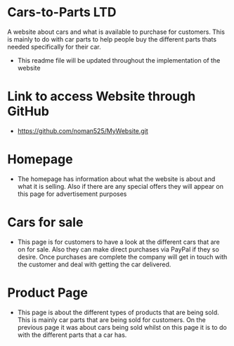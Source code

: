 # Cars-to-Parts LTD
A website about cars and what is available to purchase for customers. This is mainly to do with car parts to help people buy the different parts thats needed specifically for their car. 

* This readme file will be updated throughout the implementation of the website

# Link to access Website through GitHub

* https://github.com/noman525/MyWebsite.git

# Homepage

* The homepage has information about what the website is about and what it is selling. Also if there are any special offers they will appear on this page for advertisement purposes

# Cars for sale

* This page is for customers to have a look at the different cars that are on for sale. Also they can make direct purchases via PayPal if they so desire. Once purchases are complete the company will get in touch with the customer and deal with getting the car delivered. 

# Product Page

* This page is about the different types of products that are being sold. This is mainly car parts that are being sold for customers. On the previous page it was about cars being sold whilst on this page it is to do with the different parts that a car has.




